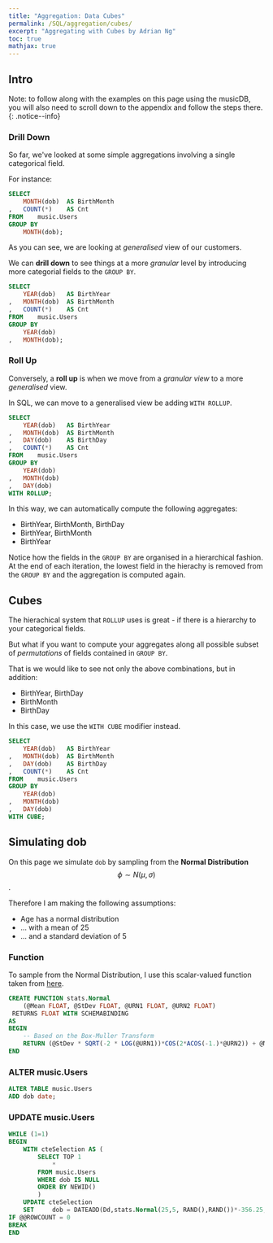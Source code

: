 ```yaml
---
title: "Aggregation: Data Cubes"
permalink: /SQL/aggregation/cubes/
excerpt: "Aggregating with Cubes by Adrian Ng"
toc: true
mathjax: true
---
```


## Intro

Note: to follow along with the examples on this page using the musicDB, you will also need to scroll down to the appendix and follow the steps there.
{: .notice--info}

### Drill Down

So far, we've looked at some simple aggregations involving a single categorical field.

For instance:

```sql
SELECT
	MONTH(dob) 	AS BirthMonth
,	COUNT(*) 	AS Cnt
FROM 	music.Users
GROUP BY 
	MONTH(dob);
```

As you can see, we are looking at _generalised_ view of our customers.

We can __drill down__ to see things at a more _granular_ level by introducing more categorial fields to the `GROUP BY`.

```sql
SELECT
	YEAR(dob) 	AS BirthYear
,	MONTH(dob) 	AS BirthMonth
,	COUNT(*)	AS Cnt
FROM 	music.Users
GROUP BY
	YEAR(dob)
,	MONTH(dob);
```

### Roll Up

Conversely, a __roll up__ is when we move from a _granular view_ to a more _generalised_ view.

In SQL, we can move to a generalised view be adding `WITH ROLLUP`.

```sql
SELECT
	YEAR(dob) 	AS BirthYear
,	MONTH(dob) 	AS BirthMonth
,	DAY(dob)	AS BirthDay
,	COUNT(*)	AS Cnt
FROM 	music.Users
GROUP BY
	YEAR(dob)
,	MONTH(dob)
,	DAY(dob)
WITH ROLLUP;
```

In this way, we can automatically compute the following aggregates:

*	BirthYear, BirthMonth, BirthDay
*	BirthYear, BirthMonth
*	BirthYear

Notice how the fields in the `GROUP BY` are organised in a hierarchical fashion. At the end of each iteration, the lowest field in the hierachy is removed from the `GROUP BY` and the aggregation is computed again.

## Cubes

The hierachical system that `ROLLUP` uses is great - if there is a hierarchy to your categorical fields.

But what if you want to compute your aggregates along all possible subset of _permutations_ of fields contained in `GROUP BY`.

That is we would like to see not only the above combinations, but in addition:

*	BirthYear, BirthDay
*	BirthMonth
*	BirthDay

In this case, we use the `WITH CUBE` modifier instead.

```sql
SELECT
	YEAR(dob) 	AS BirthYear
,	MONTH(dob) 	AS BirthMonth
,	DAY(dob)	AS BirthDay
,	COUNT(*)	AS Cnt
FROM 	music.Users
GROUP BY
	YEAR(dob)
,	MONTH(dob)
,	DAY(dob)
WITH CUBE;
```

## Simulating dob

On this page we simulate `dob` by sampling from the __Normal Distribution__ $$\phi \sim N(\mu,\sigma)$$.

Therefore I am making the following assumptions:
* Age has a normal distribution
* ... with a mean of 25
* ... and a standard deviation of 5


### Function

To sample from the Normal Distribution, I use this scalar-valued function taken from [here](http://www.sqlservercentral.com/articles/SQL+Uniform+Random+Numbers/91103/).



```sql
CREATE FUNCTION stats.Normal
    (@Mean FLOAT, @StDev FLOAT, @URN1 FLOAT, @URN2 FLOAT)
 RETURNS FLOAT WITH SCHEMABINDING
AS
BEGIN
    -- Based on the Box-Muller Transform
    RETURN (@StDev * SQRT(-2 * LOG(@URN1))*COS(2*ACOS(-1.)*@URN2)) + @Mean
END

```


### ALTER music.Users

```sql
ALTER TABLE music.Users
ADD dob date;
```

### UPDATE music.Users 


```sql
WHILE (1=1)
BEGIN
	WITH cteSelection AS (
		SELECT TOP 1 
			*
		FROM music.Users
		WHERE dob IS NULL
		ORDER BY NEWID()
		)
	UPDATE cteSelection
	SET		dob = DATEADD(Dd,stats.Normal(25,5, RAND(),RAND())*-356.25,GETDATE())
IF @@ROWCOUNT = 0
BREAK
END
```